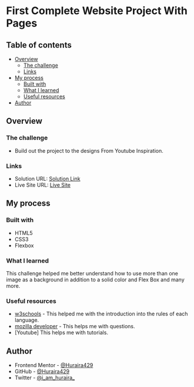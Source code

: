 # First Complete Website Project With Pages 


## Table of contents

- [Overview](#overview)
  - [The challenge](#the-challenge)
  - [Links](#links)
- [My process](#my-process)
  - [Built with](#built-with)
  - [What I learned](#what-i-learned)
  - [Useful resources](#useful-resources)
- [Author](#author)

## Overview

### The challenge

- Build out the project to the designs From Youtube Inspiration.

### Links

- Solution URL: [Solution Link](https://github.com/Huraira429/First_Website-)
- Live Site URL: [Live Site ](https://huraira429.github.io/First_Website-/)

## My process

### Built with

- HTML5
- CSS3
- Flexbox

### What I learned

This challenge helped me better understand how to use more than one image as a background in addition to a solid color and Flex Box and many more.

### Useful resources

- [w3schools](https://www.w3schools.com/) - This helped me with the introduction into the rules of each language.
- [mozilla developer](https://developer.mozilla.org/) - This helps me with questions.
- [Youtube] This helps me with tutorials.

## Author

- Frontend Mentor - [@Huraira429](https://www.frontendmentor.io/profile/Huraira429)
- GitHub - [@Huraira429](https://github.com/Huraira429)
- Twitter - [@i_am_huraira_](https://twitter.com/i_am_huraira_)
